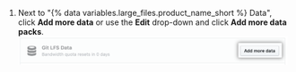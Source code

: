 1. Next to "{% data variables.large_files.product_name_short %} Data", click **Add more data** or use the **Edit** drop-down and click **Add more data packs**. ![Botão Add more data (Adicionar mais dados)](/assets/images/help/billing/data-pack-purchase-more.png)
